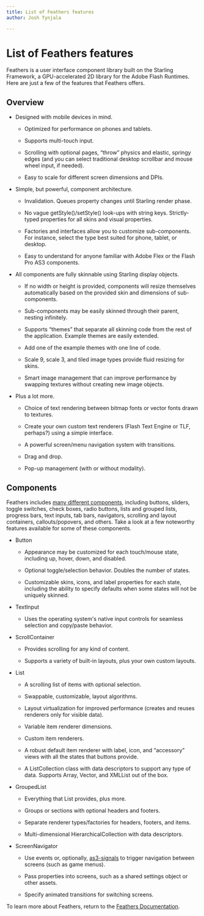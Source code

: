 ```yaml
---
title: List of Feathers features  
author: Josh Tynjala

---
```

# List of Feathers features

Feathers is a user interface component library built on the Starling Framework, a GPU-accelerated 2D library for the Adobe Flash Runtimes. Here are just a few of the features that Feathers offers.

## Overview

-   Designed with mobile devices in mind.

    -   Optimized for performance on phones and tablets.

    -   Supports multi-touch input.

    -   Scrolling with optional pages, “throw” physics and elastic, springy edges (and you can select traditional desktop scrollbar and mouse wheel input, if needed).

    -   Easy to scale for different screen dimensions and DPIs.

-   Simple, but powerful, component architecture.

    -   Invalidation. Queues property changes until Starling render phase.

    -   No vague getStyle()/setStyle() look-ups with string keys. Strictly-typed properties for all skins and visual properties.

    -   Factories and interfaces allow you to customize sub-components. For instance, select the type best suited for phone, tablet, or desktop.

    -   Easy to understand for anyone familiar with Adobe Flex or the Flash Pro AS3 components.

-   All components are fully skinnable using Starling display objects.

    -   If no width or height is provided, components will resize themselves automatically based on the provided skin and dimensions of sub-components.

    -   Sub-components may be easily skinned through their parent, nesting infinitely.

    -   Supports “themes” that separate all skinning code from the rest of the application. Example themes are easily extended.

    -   Add one of the example themes with one line of code.

    -   Scale 9, scale 3, and tiled image types provide fluid resizing for skins.

    -   Smart image management that can improve performance by swapping textures without creating new image objects.

-   Plus a lot more.

    -   Choice of text rendering between bitmap fonts or vector fonts drawn to textures.

    -   Create your own custom text renderers (Flash Text Engine or TLF, perhaps?) using a simple interface.

    -   A powerful screen/menu navigation system with transitions.

    -   Drag and drop.

    -   Pop-up management (with or without modality).

## Components

Feathers includes [many different components](index.html#feathers_components), including buttons, sliders, toggle switches, check boxes, radio buttons, lists and grouped lists, progress bars, text inputs, tab bars, navigators, scrolling and layout containers, callouts/popovers, and others. Take a look at a few noteworthy features available for some of these components.

-   Button

    -   Appearance may be customized for each touch/mouse state, including up, hover, down, and disabled.

    -   Optional toggle/selection behavior. Doubles the number of states.

    -   Customizable skins, icons, and label properties for each state, including the ability to specify defaults when some states will not be uniquely skinned.

-   TextInput

    -   Uses the operating system's native input controls for seamless selection and copy/paste behavior.

-   ScrollContainer

    -   Provides scrolling for any kind of content.

    -   Supports a variety of built-in layouts, plus your own custom layouts.

-   List

    -   A scrolling list of items with optional selection.

    -   Swappable, customizable, layout algorithms.

    -   Layout virtualization for improved performance (creates and reuses renderers only for visible data).

    -   Variable item renderer dimensions.

    -   Custom item renderers.

    -   A robust default item renderer with label, icon, and “accessory” views with all the states that buttons provide.

    -   A ListCollection class with data descriptors to support any type of data. Supports Array, Vector, and XMLList out of the box.

-   GroupedList

    -   Everything that List provides, plus more.

    -   Groups or sections with optional headers and footers.

    -   Separate renderer types/factories for headers, footers, and items.

    -   Multi-dimensional HierarchicalCollection with data descriptors.

-   ScreenNavigator

    -   Use events or, optionally, [as3-signals](https://github.com/robertpenner/as3-signals) to trigger navigation between screens (such as game menus).

    -   Pass properties into screens, such as a shared settings object or other assets.

    -   Specify animated transitions for switching screens.

To learn more about Feathers, return to the [Feathers Documentation](index.html).


